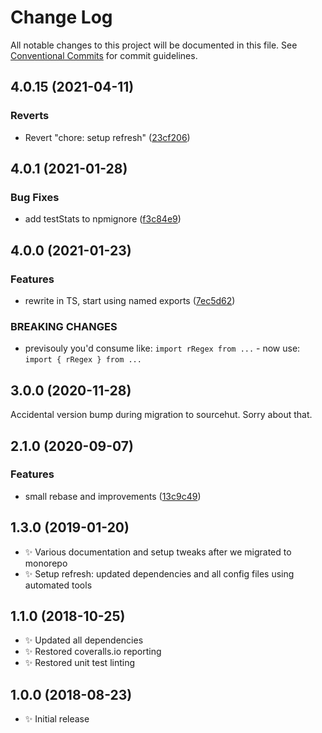 # Change Log

All notable changes to this project will be documented in this file.
See [Conventional Commits](https://conventionalcommits.org) for commit guidelines.

## 4.0.15 (2021-04-11)

### Reverts

- Revert "chore: setup refresh" ([23cf206](https://github.com/codsen/codsen/commit/23cf206970a087ff0fa04e61f94d919f59ab3881))

## 4.0.1 (2021-01-28)

### Bug Fixes

- add testStats to npmignore ([f3c84e9](https://github.com/codsen/codsen/commit/f3c84e95afc5514214312f913692d85b2e12eb29))

## 4.0.0 (2021-01-23)

### Features

- rewrite in TS, start using named exports ([7ec5d62](https://github.com/codsen/codsen/commit/7ec5d6220a8977db148b51855edb466d2165e650))

### BREAKING CHANGES

- previsouly you'd consume like: `import rRegex from ...` - now use: `import { rRegex } from ...`

## 3.0.0 (2020-11-28)

Accidental version bump during migration to sourcehut. Sorry about that.

## 2.1.0 (2020-09-07)

### Features

- small rebase and improvements ([13c9c49](https://gitlab.com/codsen/codsen/commit/13c9c49f43a76c137a08e53915dc53ad17da5fa9))

## 1.3.0 (2019-01-20)

- ✨ Various documentation and setup tweaks after we migrated to monorepo
- ✨ Setup refresh: updated dependencies and all config files using automated tools

## 1.1.0 (2018-10-25)

- ✨ Updated all dependencies
- ✨ Restored coveralls.io reporting
- ✨ Restored unit test linting

## 1.0.0 (2018-08-23)

- ✨ Initial release
